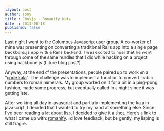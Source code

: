 ```yaml
---
layout: post
author: Tony
title : Cbusjs - Romanify Kata
date  : 2011-08-18
published: false
---
```


Last night I went to the Columbus Javascript user group. A co-worker of mine was presenting on converting a traditional Rails app into a single page backbone.js app with a Rails backend. I was excited to hear that he went through some of the same hurdles that I did while hacking on a project using backbone.js (future blog post?)

Anyway, at the end of the presentations, people paired up to work on a “[code kata](https://en.wikipedia.org/wiki/Kata_%28programming%29)”. The challenge was to implement a function to convert arabic numbers to roman numerals. My group worked on it for a bit in a ping-pong fashion, made some progress, but eventually called in a night since it was getting late.

After working all day in javascript and partially implementing the kata in javascript, I decided that I wanted to try my hand at something else. Since I’ve been reading a lot about lisp, I decided to give it a shot. Here’s a link to what I came up with: [romanify](https://github.com/tonywok/romanify). I’d love feedback, but be gently, my lisping is still fragile.

